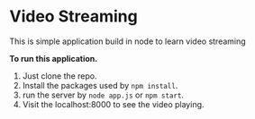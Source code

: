 # Video Streaming
This is simple application build in node to learn video streaming

**To run this application.**
1. Just clone the repo.
2. Install the packages used by `npm install`.
3. run the server by `node app.js` or `npm start`.
4. Visit the localhost:8000 to see the video playing.

